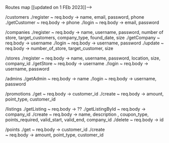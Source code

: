 Routes map [[updated on 1 FEb 2023]]-->

/customers
./register
    ~ req.body -> name, email, password, phone
./getCustomer
    ~ req.body -> phone
./login
    ~ req.body -> email, password

/companies
./register
    ~ req.body -> name, username, password, number of store, target_customers, company_type, found_date, size
./getCompany
    ~ req.body -> username
./login
    ~ req.body -> username, password
./update
    ~ req.body -> number_of_store, target_customer, size

/stores
./register
    ~ req.body -> name, username, password, location, size, company_id
./getStore
    ~ req.body -> username
./login
    ~ req.body -> username, password

/admins
./getAdmin
    ~ req.body -> name
./login
    ~ req.body -> username, password

/promotions
./get
    ~ req.body -> customer_id
./create
    ~ req.body -> amount, point_type, customer_id

/listings
./getListing
    ~ req.body -> ??
./getListingById
    ~ req.body -> company_id
./create
    ~ req.body -> name, description , coupon_type, points_required, valid_start, valid_end, company_id
./delete
    ~ req.body -> id

/points
./get
    ~ req.body -> customer_id
./create    
    ~ req.body -> amount, point_type, customer_id


